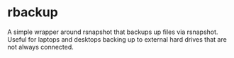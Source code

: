 # rbackup

A simple wrapper around rsnapshot that backups up files via rsnapshot. Useful for laptops and desktops backing up to external hard drives that are not always connected.
